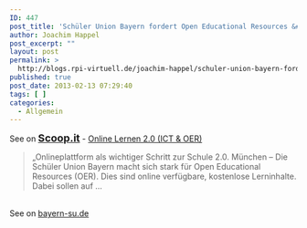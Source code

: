 ```yaml
---
ID: 447
post_title: 'Schüler Union Bayern fordert Open Educational Resources &#8230;'
author: Joachim Happel
post_excerpt: ""
layout: post
permalink: >
  http://blogs.rpi-virtuell.de/joachim-happel/schuler-union-bayern-fordert-open-educational-resources/
published: true
post_date: 2013-02-13 07:29:40
tags: [ ]
categories:
  - Allgemein
---
```

See on <a style='font-weight: bold;font-size: 18px' href='http://www.scoop.it/t/online-lernen-2-0/p/3996761949/schuler-union-bayern-fordert-open-educational-resources'>Scoop.it</a> - <a href='http://www.scoop.it/t/online-lernen-2-0'>Online Lernen 2.0 (ICT &amp; OER)</a><br /><blockquote> &bdquo;Onlineplattform als wichtiger Schritt zur Schule 2.0. M&uuml;nchen &ndash; Die Sch&uuml;ler Union Bayern macht sich stark f&uuml;r Open Educational Resources (OER). Dies sind online verf&uuml;gbare, kostenlose Lerninhalte. Dabei sollen auf ...</blockquote><br />See on <a href='http://bayern-su.de/?p=348'>bayern-su.de</a>